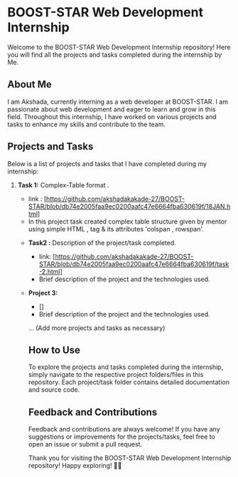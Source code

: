 # BOOST-STAR Web Development Internship

Welcome to the BOOST-STAR Web Development Internship repository! Here you will find all the projects and tasks completed during the internship by Me.

## About Me
I am Akshada, currently interning as a web developer at BOOST-STAR. I am passionate about web development and eager to learn and grow in this field. Throughout this internship, I have worked on various projects and tasks to enhance my skills and contribute to the team.

## Projects and Tasks
Below is a list of projects and tasks that I have completed during my internship:

1. **Task 1:** Complex-Table format .
   -  link : [https://github.com/akshadakakade-27/BOOST-STAR/blob/db74e2005faa9ec0200aafc47e6664fba630619f/18JAN.html]
   - In this project task created complex table structure given by mentor using simple HTML , <table> tag & its attributes 'colspan , rowspan'.

2. **Task2 :** Description of the project/task completed.
   -  link: [https://github.com/akshadakakade-27/BOOST-STAR/blob/db74e2005faa9ec0200aafc47e6664fba630619f/task-2.html]
   - Brief description of the project and the technologies used.

3. **Project 3:**
   - []
   - Brief description of the project and the technologies used.

... (Add more projects and tasks as necessary)

## How to Use
To explore the projects and tasks completed during the internship, simply navigate to the respective project folders/files in this repository. Each project/task folder contains detailed documentation and source code.

## Feedback and Contributions
Feedback and contributions are always welcome! If you have any suggestions or improvements for the projects/tasks, feel free to open an issue or submit a pull request.

Thank you for visiting the BOOST-STAR Web Development Internship repository! Happy exploring! 🚀✨
